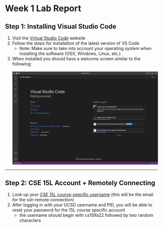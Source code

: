 # Week 1 Lab Report
## Step 1: Installing Visual Studio Code
1. Visit the [Virtual Studio Code](https://code.visualstudio.com/) website
2. Follow the steps for installation of the latest version of VS Code 
    * Note: Make sure to take into account your operating system when installing the software (OSX, Windows, Linux, etc.)
3. When installed you should have a welcome screen similar to the following:
<br> </br>
![Image](VSCode.png)
___
## Step 2: CSE 15L Account + Remotely Connecting
1. Look up your [CSE 15L course-specific username](https://sdacs.ucsd.edu/~icc/index.php) (this will be the email for the ssh remote connection)
2. After logging in with your UCSD username and PID, you will be able to reset your password for the 15L course specific account
    * the username should begin with cs15lfa22 followed by two random characters

